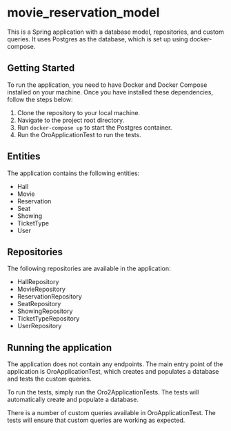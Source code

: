 # movie_reservation_model

This is a Spring application with a database model, repositories, and custom queries. It uses Postgres as the database, which is set up using docker-compose.

## Getting Started

To run the application, you need to have Docker and Docker Compose installed on your machine. Once you have installed these dependencies, follow the steps below:

1. Clone the repository to your local machine.
2. Navigate to the project root directory.
3. Run `docker-compose up` to start the Postgres container.
4. Run the OroApplicationTest to run the tests.

## Entities

The application contains the following entities:

- Hall
- Movie
- Reservation
- Seat
- Showing
- TicketType
- User

## Repositories

The following repositories are available in the application:

- HallRepository
- MovieRepository
- ReservationRepository
- SeatRepository
- ShowingRepository
- TicketTypeRepository
- UserRepository

## Running the application

The application does not contain any endpoints. The main entry point of the application is OroApplicationTest, which creates and populates a database and tests the custom queries.

To run the tests, simply run the Oro2ApplicationTests. The tests will automatically create and populate a database. 

There is a number of custom queries available in OroApplicationTest. The tests will ensure that custom queries are working as expected.

